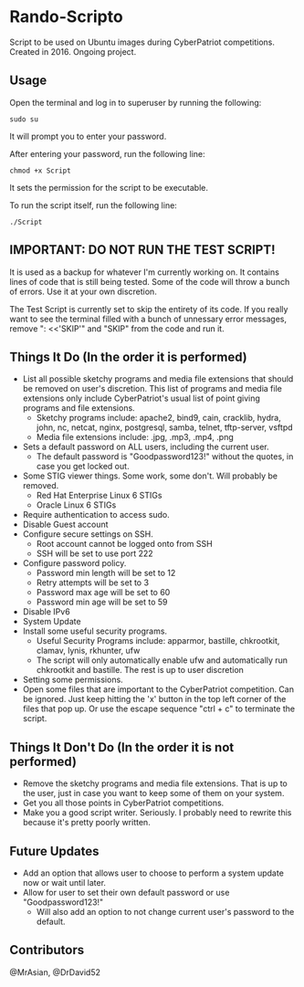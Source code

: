 # Rando-Scripto
Script to be used on Ubuntu images during CyberPatriot competitions. Created in 2016. Ongoing project.


Usage
-----
Open the terminal and log in to superuser by running the following:
```shell
sudo su
```
It will prompt you to enter your password.

After entering your password, run the following line:
```shell
chmod +x Script
```
It sets the permission for the script to be executable.

To run the script itself, run the following line:
```shell
./Script
```

IMPORTANT: DO NOT RUN THE TEST SCRIPT!
--------------------------------------
It is used as a backup for whatever I'm currently working on. It contains lines of code that is still being tested. Some of the code will throw a bunch of errors. Use it at your own discretion.


The Test Script is currently set to skip the entirety of its code. If you really want to see the terminal filled with a bunch of unnessary error messages, remove ": <<'SKIP'" and "SKIP" from the code and run it.


Things It Do (In the order it is performed)
-------------------------------------------
  - List all possible sketchy programs and media file extensions that should be removed on user's discretion. This list of programs and media file extensions only include CyberPatriot's usual list of point giving programs and file extensions.
      - Sketchy programs include:
          apache2, bind9, cain, cracklib, hydra, john, nc, netcat, nginx, postgresql, samba, telnet, tftp-server, vsftpd
      - Media file extensions include:
          .jpg, .mp3, .mp4, .png
  - Sets a default password on ALL users, including the current user.
      - The default password is "Goodpassword123!" without the quotes, in case you get locked out.
  - Some STIG viewer things. Some work, some don't. Will probably be removed.
      - Red Hat Enterprise Linux 6 STIGs
      - Oracle Linux 6 STIGs
  - Require authentication to access sudo.
  - Disable Guest account
  - Configure secure settings on SSH.
      - Root account cannot be logged onto from SSH
      - SSH will be set to use port 222
  - Configure password policy.
      - Password min length will be set to 12
      - Retry attempts will be set to 3
      - Password max age will be set to 60
      - Password min age will be set to 59
  - Disable IPv6
  - System Update
  - Install some useful security programs.
      - Useful Security Programs include:
          apparmor, bastille, chkrootkit, clamav, lynis, rkhunter, ufw
      - The script will only automatically enable ufw and automatically run chkrootkit and bastille. The rest is up to user discretion
  - Setting some permissions.
  - Open some files that are important to the CyberPatriot competition. Can be ignored. Just keep hitting the 'x' button in the top left corner of the files that pop up. Or use the escape sequence "ctrl + c" to terminate the script.


Things It Don't Do (In the order it is not performed)
-----------------------------------------------------
  - Remove the sketchy programs and media file extensions. That is up to the user, just in case you want to keep some of them on your system.
  - Get you all those points in CyberPatriot competitions.
  - Make you a good script writer. Seriously. I probably need to rewrite this because it's pretty poorly written.
  
  
Future Updates
--------------
  - Add an option that allows user to choose to perform a system update now or wait until later.
  - Allow for user to set their own default password or use "Goodpassword123!"
      - Will also add an option to not change current user's password to the default.


Contributors
------------
@MrAsian, @DrDavid52
